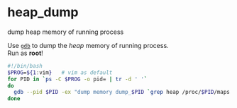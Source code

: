 # heap_dump
dump heap memory of running process

Use [`gdb`](https://www.gnu.org/software/gdb/) to dump the *heap* memory of running process.  
Run as **root**!

```bash
#!/bin/bash
$PROG=${1:vim}   # vim as default
for PID in `ps -C $PROG -o pid= | tr -d ' '`
do 
  gdb --pid $PID -ex "dump memory dump_$PID `grep heap /proc/$PID/maps | awk '{ print $1 }' | sed -E 's/([^\-]+?)-([^\-]+?)/0x\1 0x\2/'`" --batch
done
```

